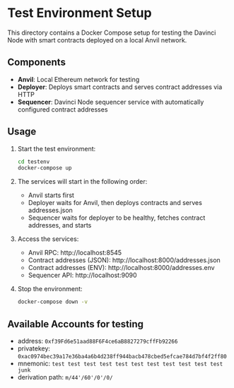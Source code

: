 # Test Environment Setup

This directory contains a Docker Compose setup for testing the Davinci Node with smart contracts deployed on a local Anvil network.

## Components

- **Anvil**: Local Ethereum network for testing
- **Deployer**: Deploys smart contracts and serves contract addresses via HTTP
- **Sequencer**: Davinci Node sequencer service with automatically configured contract addresses

## Usage

1. Start the test environment:
   ```bash
   cd testenv
   docker-compose up
   ```

2. The services will start in the following order:
   - Anvil starts first
   - Deployer waits for Anvil, then deploys contracts and serves addresses.json
   - Sequencer waits for deployer to be healthy, fetches contract addresses, and starts

3. Access the services:
   - Anvil RPC: http://localhost:8545
   - Contract addresses (JSON): http://localhost:8000/addresses.json
   - Contract addresses (ENV): http://localhost:8000/addresses.env
   - Sequencer API: http://localhost:9090

4. Stop the environment:
   ```bash
   docker-compose down -v
   ```

## Available Accounts for testing

- address: `0xf39Fd6e51aad88F6F4ce6aB8827279cffFb92266`
- privatekey: `0xac0974bec39a17e36ba4a6b4d238ff944bacb478cbed5efcae784d7bf4f2ff80`
- mnemonic: `test test test test test test test test test test test junk`
- derivation path: `m/44'/60'/0'/0/`
